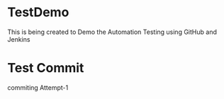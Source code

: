 # TestDemo
This is being created to Demo the Automation Testing using GitHub and Jenkins 
# Test Commit
commiting
Attempt-1

